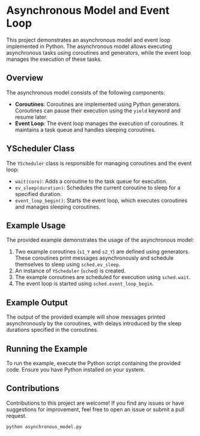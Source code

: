 # Asynchronous Model and Event Loop

This project demonstrates an asynchronous model and event loop implemented in Python. The asynchronous model allows executing asynchronous tasks using coroutines and generators, while the event loop manages the execution of these tasks.

## Overview

The asynchronous model consists of the following components:

- **Coroutines**: Coroutines are implemented using Python generators. Coroutines can pause their execution using the `yield` keyword and resume later.
- **Event Loop**: The event loop manages the execution of coroutines. It maintains a task queue and handles sleeping coroutines.

## YScheduler Class

The `YScheduler` class is responsible for managing coroutines and the event loop:

- `wait(coro)`: Adds a coroutine to the task queue for execution.
- `ev_sleep(duration)`: Schedules the current coroutine to sleep for a specified duration.
- `event_loop_begin()`: Starts the event loop, which executes coroutines and manages sleeping coroutines.

## Example Usage

The provided example demonstrates the usage of the asynchronous model:

1. Two example coroutines (`s1_Y` and `s2_Y`) are defined using generators. These coroutines print messages asynchronously and schedule themselves to sleep using `sched.ev_sleep`.
2. An instance of `YScheduler` (`sched`) is created.
3. The example coroutines are scheduled for execution using `sched.wait`.
4. The event loop is started using `sched.event_loop_begin`.

## Example Output

The output of the provided example will show messages printed asynchronously by the coroutines, with delays introduced by the sleep durations specified in the coroutines.

## Running the Example

To run the example, execute the Python script containing the provided code. Ensure you have Python installed on your system.

## Contributions

Contributions to this project are welcome! If you find any issues or have suggestions for improvement, feel free to open an issue or submit a pull request.


```bash
python asynchronous_model.py
